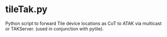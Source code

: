 # tileTak.py
Python script to forward Tile device locations as CoT to ATAK via multicast or TAKServer. (used in conjunction with pytile).
